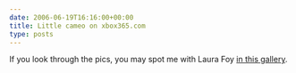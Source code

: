 ```yaml
---
date: 2006-06-19T16:16:00+00:00
title: Little cameo on xbox365.com
type: posts
---
```

If you look through the pics, you may spot me with Laura Foy [in this gallery](https://www.xbox365.com/news.cgi?id=GGNdHLiGri06182305).
